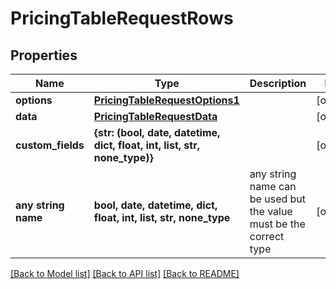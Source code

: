 # PricingTableRequestRows


## Properties
Name | Type | Description | Notes
------------ | ------------- | ------------- | -------------
**options** | [**PricingTableRequestOptions1**](PricingTableRequestOptions1.md) |  | [optional] 
**data** | [**PricingTableRequestData**](PricingTableRequestData.md) |  | [optional] 
**custom_fields** | **{str: (bool, date, datetime, dict, float, int, list, str, none_type)}** |  | [optional] 
**any string name** | **bool, date, datetime, dict, float, int, list, str, none_type** | any string name can be used but the value must be the correct type | [optional]

[[Back to Model list]](../README.md#documentation-for-models) [[Back to API list]](../README.md#documentation-for-api-endpoints) [[Back to README]](../README.md)


